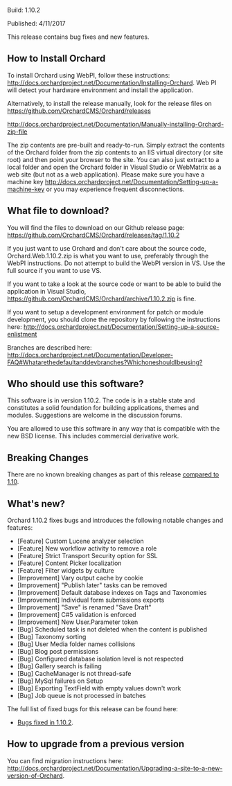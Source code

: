 Build: 1.10.2

Published: 4/11/2017

This release contains bug fixes and new features.

How to Install Orchard
----------------------

To install Orchard using WebPI, follow these instructions:
<http://docs.orchardproject.net/Documentation/Installing-Orchard>.
Web PI will detect your hardware environment and install the application.

Alternatively, to install the release manually, look for the release files on 
https://github.com/OrchardCMS/Orchard/releases

<http://docs.orchardproject.net/Documentation/Manually-installing-Orchard-zip-file>

The zip contents are pre-built and ready-to-run. Simply extract the contents of the Orchard
folder from the zip contents to an IIS virtual directory (or site root) and then point your
browser to the site. You can also just extract to a local folder and open the Orchard
folder in Visual Studio or WebMatrix as a web site (but not as a web application).
Please make sure you have a machine key
<http://docs.orchardproject.net/Documentation/Setting-up-a-machine-key>
or you may experience frequent disconnections.

What file to download?
----------------------

You will find the files to download on our Github release page: https://github.com/OrchardCMS/Orchard/releases/tag/1.10.2

If you just want to use Orchard and don't care about the source code, Orchard.Web.1.10.2.zip
is what you want to use, preferably through the WebPI instructions.
Do not attempt to build the WebPI version in VS. Use the full source if you want to use VS.

If you want to take a look at the source code or want to be able to build the application in Visual Studio,
https://github.com/OrchardCMS/Orchard/archive/1.10.2.zip is fine.

If you want to setup a development environment for patch or module development,
you should clone the repository by following the instructions here:
<http://docs.orchardproject.net/Documentation/Setting-up-a-source-enlistment>

Branches are described here: <http://docs.orchardproject.net/Documentation/Developer-FAQ#Whatarethedefaultanddevbranches?WhichoneshouldIbeusing?>

Who should use this software?
-----------------------------

This software is in version 1.10.2. The code is in a stable state and constitutes
a solid foundation for building applications, themes and modules.
Suggestions are welcome in the discussion forums.

You are allowed to use this software in any way that is compatible with the new BSD license.
This includes commercial derivative work.

Breaking Changes
-----------

There are no known breaking changes as part of this release [compared to 1.10](Orchard-1-10.Release-Notes).

What's new?
-----------

Orchard 1.10.2 fixes bugs and introduces the following notable changes and features:

* [Feature] Custom Lucene analyzer selection
* [Feature] New workflow activity to remove a role
* [Feature] Strict Transport Security option for SSL
* [Feature] Content Picker localization
* [Feature] Filter widgets by culture
* [Improvement] Vary output cache by cookie
* [Improvement] "Publish later" tasks can be removed
* [Improvement] Default database indexes on Tags and Taxonomies
* [Improvement] Individual form submissions exports
* [Improvement] "Save" is renamed "Save Draft"
* [Improvement] C#5 validation is enforced
* [Improvement] New User.Parameter token
* [Bug] Scheduled task is not deleted when the content is published
* [Bug] Taxonomy sorting
* [Bug] User Media folder names collisions
* [Bug] Blog post permissions
* [Bug] Configured database isolation level is not respected
* [Bug] Gallery search is failing
* [Bug] CacheManager is not thread-safe
* [Bug] MySql failures on Setup
* [Bug] Exporting TextField with empty values down't work
* [Bug] Job queue is not processed in batches

The full list of fixed bugs for this release can be found here:

* [Bugs fixed in 1.10.2](https://github.com/OrchardCMS/Orchard/issues?utf8=%E2%9C%93&q=is%3Aclosed+is%3Aissue+milestone%3A%22Orchard+1.10.2%22+).

How to upgrade from a previous version
--------------------------------------

You can find migration instructions here: <http://docs.orchardproject.net/Documentation/Upgrading-a-site-to-a-new-version-of-Orchard>.
